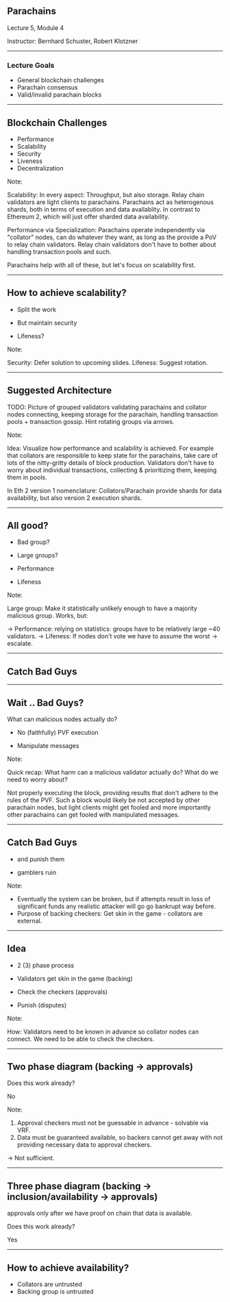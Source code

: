 ## Parachains

Lecture 5, Module 4

Instructor: Bernhard Schuster, Robert Klotzner

<hr>

### Lecture Goals

- General blockchain challenges
- Parachain consensus
- Valid/invalid parachain blocks
---

## Blockchain Challenges

- Performance
- Scalability
- Security
- Liveness
- Decentralization

Note:

Scalability: In every aspect: Throughput, but also storage. Relay chain
validators are light clients to parachains. Parachains act as heterogenous
shards, both in terms of execution and data availablity. In contrast to Ethereum
2, which will just offer sharded data availability.

Performance via Specialization: Parachains operate independently via "collator" nodes, can do
whatever they want, as long as the provide a PoV to relay chain validators.
Relay chain validators don't have to bother about handling transaction pools and
such.

Parachains help with all of these, but let's focus on scalability first.

---

## How to achieve scalability?

- Split the work
<!-- .element: class="fragment" -->
- But maintain security
<!-- .element: class="fragment" -->
- Lifeness?
<!-- .element: class="fragment" -->

Note:

Security: Defer solution to upcoming slides.
Lifeness: Suggest rotation.

---

## Suggested Architecture

TODO: Picture of grouped validators validating parachains and collator nodes
connecting, keeping storage for the parachain, handling transaction pools +
transaction gossip. Hint rotating groups via arrows.

Note:

Idea: Visualize how performance and scalability is achieved. For example that
collators are responsible to keep state for the parachains, take care of lots of
the nitty-gritty details of block production. Validators don't have to worry
about individual transactions, collecting & prioritizing them, keeping them in
pools.

In Eth 2 version 1 nomenclature: Collators/Parachain provide shards for data availability,
but also version 2 execution shards.

<!-- -->

---

## All good?

- Bad group?
<!-- .element: class="fragment" -->
- Large groups?
<!-- .element: class="fragment" -->
- Performance
<!-- .element: class="fragment" -->
- Lifeness
<!-- .element: class="fragment" -->

Note:

Large group: Make it statistically unlikely enough to have a majority malicious
group. Works, but:

-> Performance: relying on statistics: groups have to be relatively large ~40 validators.
-> Lifeness: If nodes don't vote we have to assume the worst -> escalate.


---

## Catch Bad Guys

---

## Wait .. Bad Guys?

What can malicious nodes actually do?

- No (faithfully) PVF execution
<!-- .element: class="fragment" -->
- Manipulate messages
<!-- .element: class="fragment" -->

Note:

Quick recap: What harm can a malicious validator actually do? What do we need to
worry about?

Not properly executing the block, providing results that don't adhere to the
rules of the PVF. Such a block would likely be not accepted by other parachain
nodes, but light clients might get fooled and more importantly other parachains
can get fooled with manipulated messages.

---

## Catch Bad Guys

- and punish them <!-- when caught -->
<!-- .element: class="fragment" -->
- gamblers ruin
<!-- .element: class="fragment" -->

Note:

- Eventually the system can be broken, but if attempts result in loss of
significant funds any realistic attacker will go go bankrupt way before.
- Purpose of backing checkers: Get skin in the game - collators are external.

---

## Idea

- 2 (3) phase process
<!-- .element: class="fragment" -->
- Validators get skin in the game (backing)
<!-- .element: class="fragment" -->
- Check the checkers (approvals)
<!-- .element: class="fragment" -->
- Punish (disputes)
<!-- .element: class="fragment" -->

Note:

How: Validators need to be known in advance so collator nodes can connect. We
need to be able to check the checkers.

---

## Two phase diagram (backing -> approvals)

Does this work already?

No
<!-- .element: class="fragment" -->

Note:

1. Approval checkers must not be guessable in advance - solvable via VRF.
2. Data must be guaranteed available, so backers cannot get away with not
   providing necessary data to approval checkers.

-> Not sufficient.

---

## Three phase diagram (backing -> inclusion/availability -> approvals)

approvals only after we have proof on chain that data is available.

Does this work already?

Yes
<!-- .element: class="fragment" -->

---

## How to achieve availability?

- Collators are untrusted
- Backing group is untrusted


